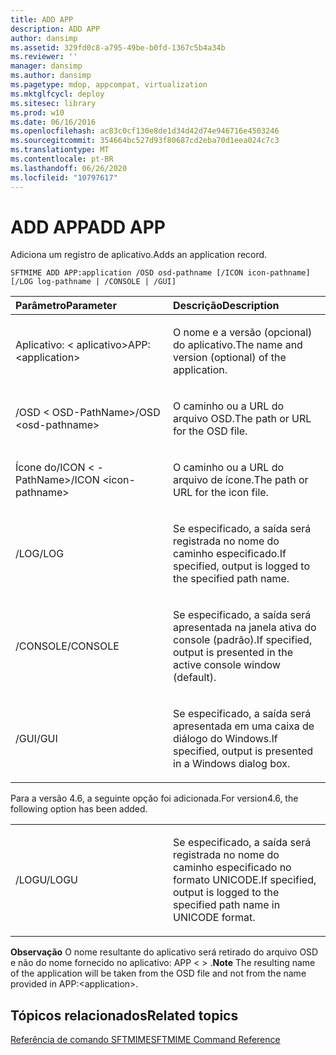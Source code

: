 ```yaml
---
title: ADD APP
description: ADD APP
author: dansimp
ms.assetid: 329fd0c8-a795-49be-b0fd-1367c5b4a34b
ms.reviewer: ''
manager: dansimp
ms.author: dansimp
ms.pagetype: mdop, appcompat, virtualization
ms.mktglfcycl: deploy
ms.sitesec: library
ms.prod: w10
ms.date: 06/16/2016
ms.openlocfilehash: ac83c0cf130e8de1d34d42d74e946716e4503246
ms.sourcegitcommit: 354664bc527d93f80687cd2eba70d1eea024c7c3
ms.translationtype: MT
ms.contentlocale: pt-BR
ms.lasthandoff: 06/26/2020
ms.locfileid: "10797617"
---
```

# <span data-ttu-id="c7fc8-103">ADD APP</span><span class="sxs-lookup"><span data-stu-id="c7fc8-103">ADD APP</span></span>


<span data-ttu-id="c7fc8-104">Adiciona um registro de aplicativo.</span><span class="sxs-lookup"><span data-stu-id="c7fc8-104">Adds an application record.</span></span>

`SFTMIME ADD APP:application /OSD osd-pathname [/ICON icon-pathname] [/LOG log-pathname | /CONSOLE | /GUI]`

<table>
<colgroup>
<col width="50%" />
<col width="50%" />
</colgroup>
<thead>
<tr class="header">
<th align="left"><span data-ttu-id="c7fc8-105">Parâmetro</span><span class="sxs-lookup"><span data-stu-id="c7fc8-105">Parameter</span></span></th>
<th align="left"><span data-ttu-id="c7fc8-106">Descrição</span><span class="sxs-lookup"><span data-stu-id="c7fc8-106">Description</span></span></th>
</tr>
</thead>
<tbody>
<tr class="odd">
<td align="left"><p><span data-ttu-id="c7fc8-107">Aplicativo: &lt; aplicativo&gt;</span><span class="sxs-lookup"><span data-stu-id="c7fc8-107">APP:&lt;application&gt;</span></span></p></td>
<td align="left"><p><span data-ttu-id="c7fc8-108">O nome e a versão (opcional) do aplicativo.</span><span class="sxs-lookup"><span data-stu-id="c7fc8-108">The name and version (optional) of the application.</span></span></p></td>
</tr>
<tr class="even">
<td align="left"><p><span data-ttu-id="c7fc8-109">/OSD &lt; OSD-PathName&gt;</span><span class="sxs-lookup"><span data-stu-id="c7fc8-109">/OSD &lt;osd-pathname&gt;</span></span></p></td>
<td align="left"><p><span data-ttu-id="c7fc8-110">O caminho ou a URL do arquivo OSD.</span><span class="sxs-lookup"><span data-stu-id="c7fc8-110">The path or URL for the OSD file.</span></span></p></td>
</tr>
<tr class="odd">
<td align="left"><p><span data-ttu-id="c7fc8-111">Ícone do/ICON &lt; -PathName&gt;</span><span class="sxs-lookup"><span data-stu-id="c7fc8-111">/ICON &lt;icon-pathname&gt;</span></span></p></td>
<td align="left"><p><span data-ttu-id="c7fc8-112">O caminho ou a URL do arquivo de ícone.</span><span class="sxs-lookup"><span data-stu-id="c7fc8-112">The path or URL for the icon file.</span></span></p></td>
</tr>
<tr class="even">
<td align="left"><p><span data-ttu-id="c7fc8-113">/LOG</span><span class="sxs-lookup"><span data-stu-id="c7fc8-113">/LOG</span></span></p></td>
<td align="left"><p><span data-ttu-id="c7fc8-114">Se especificado, a saída será registrada no nome do caminho especificado.</span><span class="sxs-lookup"><span data-stu-id="c7fc8-114">If specified, output is logged to the specified path name.</span></span></p></td>
</tr>
<tr class="odd">
<td align="left"><p><span data-ttu-id="c7fc8-115">/CONSOLE</span><span class="sxs-lookup"><span data-stu-id="c7fc8-115">/CONSOLE</span></span></p></td>
<td align="left"><p><span data-ttu-id="c7fc8-116">Se especificado, a saída será apresentada na janela ativa do console (padrão).</span><span class="sxs-lookup"><span data-stu-id="c7fc8-116">If specified, output is presented in the active console window (default).</span></span></p></td>
</tr>
<tr class="even">
<td align="left"><p><span data-ttu-id="c7fc8-117">/GUI</span><span class="sxs-lookup"><span data-stu-id="c7fc8-117">/GUI</span></span></p></td>
<td align="left"><p><span data-ttu-id="c7fc8-118">Se especificado, a saída será apresentada em uma caixa de diálogo do Windows.</span><span class="sxs-lookup"><span data-stu-id="c7fc8-118">If specified, output is presented in a Windows dialog box.</span></span></p></td>
</tr>
</tbody>
</table>

 

<span data-ttu-id="c7fc8-119">Para a versão 4.6, a seguinte opção foi adicionada.</span><span class="sxs-lookup"><span data-stu-id="c7fc8-119">For version4.6, the following option has been added.</span></span>

<table>
<colgroup>
<col width="50%" />
<col width="50%" />
</colgroup>
<tbody>
<tr class="odd">
<td align="left"><p><span data-ttu-id="c7fc8-120">/LOGU</span><span class="sxs-lookup"><span data-stu-id="c7fc8-120">/LOGU</span></span></p></td>
<td align="left"><p><span data-ttu-id="c7fc8-121">Se especificado, a saída será registrada no nome do caminho especificado no formato UNICODE.</span><span class="sxs-lookup"><span data-stu-id="c7fc8-121">If specified, output is logged to the specified path name in UNICODE format.</span></span></p></td>
</tr>
</tbody>
</table>

 

<span data-ttu-id="c7fc8-122">**Observação**  O nome resultante do aplicativo será retirado do arquivo OSD e não do nome fornecido no aplicativo: APP &lt; &gt; .</span><span class="sxs-lookup"><span data-stu-id="c7fc8-122">**Note** The resulting name of the application will be taken from the OSD file and not from the name provided in APP:&lt;application&gt;.</span></span>

 

## <span data-ttu-id="c7fc8-123">Tópicos relacionados</span><span class="sxs-lookup"><span data-stu-id="c7fc8-123">Related topics</span></span>


[<span data-ttu-id="c7fc8-124">Referência de comando SFTMIME</span><span class="sxs-lookup"><span data-stu-id="c7fc8-124">SFTMIME Command Reference</span></span>](sftmime--command-reference.md)

 

 





